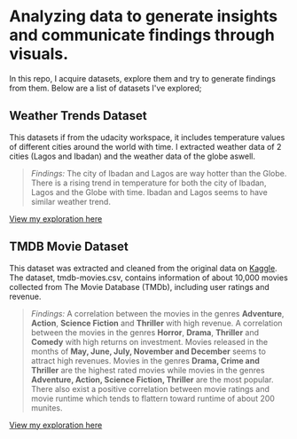 # Analyzing data to generate insights and communicate findings through visuals. 
In this repo, I acquire datasets, explore them and try to generate findings from them. Below are a list of datasets I've explored;

## Weather Trends Dataset
This datasets if from the udacity workspace, it includes temperature values of different cities around the world with time. I extracted weather data of 2 cities (Lagos and Ibadan) and the weather data of the globe aswell.
> *Findings:*
> The city of Ibadan and Lagos are way hotter than the Globe.
> There is a rising trend in temperature for both the city of Ibadan, Lagos and the Globe with time.
> Ibadan and Lagos seems to have similar weather trend.

[View my exploration here](https://github.com/mathias-mike/Analyzing-Data/blob/master/Explore%20Weather%20Trend%20-%20Project%201/Project%20(Explore%20Weather%20Trends).ipynb)


## TMDB Movie Dataset
This dataset was extracted and cleaned from the original data on [Kaggle](https://www.kaggle.com/tmdb/tmdb-movie-metadata). The dataset, tmdb-movies.csv, contains information of about 10,000 movies collected from The Movie Database (TMDb), including user ratings and revenue.
> *Findings:*
> A correlation between the movies in the genres **Adventure**, **Action**, **Science Fiction** and **Thriller** with high revenue.
> A correlation between the movies in the genres **Horror**, **Drama**, **Thriller** and **Comedy** with high returns on investment.
> Movies released in the months of **May, June, July, November and December** seems to attract high revenues.
> Movies in the genres **Drama, Crime and Thriller** are the highest rated movies while movies in the genres **Adventure, Action, Science Fiction, Thriller** are the most popular.
> There also exist a positive correlation between movie ratings and movie runtime which tends to flattern toward runtime of about 200 munites.

[View my exploration here](https://github.com/mathias-mike/Analyzing-Data/blob/master/TMDB%20Movie%20Data%20Analysis/tmdb-movie.ipynb)


